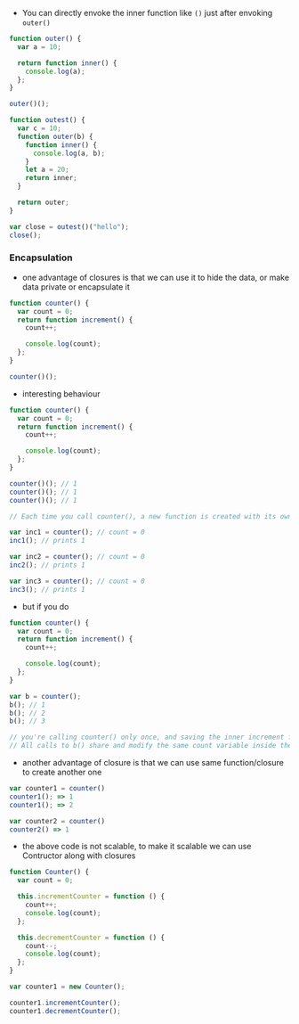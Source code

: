 - You can directly envoke the inner function like `()` just after envoking `outer()`

```js
function outer() {
  var a = 10;

  return function inner() {
    console.log(a);
  };
}

outer()();
```

```js
function outest() {
  var c = 10;
  function outer(b) {
    function inner() {
      console.log(a, b);
    }
    let a = 20;
    return inner;
  }

  return outer;
}

var close = outest()("hello");
close();
```

### Encapsulation

- one advantage of closures is that we can use it to hide the data, or make data private or encapsulate it

```js
function counter() {
  var count = 0;
  return function increment() {
    count++;

    console.log(count);
  };
}

counter()();
```

- interesting behaviour

```js
function counter() {
  var count = 0;
  return function increment() {
    count++;

    console.log(count);
  };
}

counter()(); // 1
counter()(); // 1
counter()(); // 1

// Each time you call counter(), a new function is created with its own separate count variable, initialized to 0.

var inc1 = counter(); // count = 0
inc1(); // prints 1

var inc2 = counter(); // count = 0
inc2(); // prints 1

var inc3 = counter(); // count = 0
inc3(); // prints 1
```

- but if you do

```js
function counter() {
  var count = 0;
  return function increment() {
    count++;

    console.log(count);
  };
}

var b = counter();
b(); // 1
b(); // 2
b(); // 3

// you're calling counter() only once, and saving the inner increment function (which closes over the same count) in variable b.
// All calls to b() share and modify the same count variable inside the closure.
```

- another advantage of closure is that we can use same function/closure to create another one

```js
var counter1 = counter()
counter1(); => 1
counter1(); => 2

var counter2 = counter()
counter2() => 1
```

- the above code is not scalable, to make it scalable we can use Contructor along with closures

```js
function Counter() {
  var count = 0;

  this.incrementCounter = function () {
    count++;
    console.log(count);
  };

  this.decrementCounter = function () {
    count--;
    console.log(count);
  };
}

var counter1 = new Counter();

counter1.incrementCounter();
counter1.decrementCounter();
```
